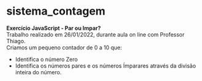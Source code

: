 # sistema_contagem
**Exercício JavaScript - Par ou Impar?** <br>
Trabalho realizado em 26/01/2022, durante aula on line com Professor Thiago. <br>
Criamos um pequeno contador de 0 a 10 que:<br>
 - Identifica o número Zero <br>
 - Identifica os números pares e os números Ímparares através da divisão inteira do número. <br>

